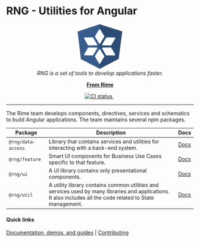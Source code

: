 # RNG - Utilities for Angular

<p align="center">
  <img src="./images/rng-logo.png" alt="rng-logo" width="120px" height="120px"/>
  <br>
  <i>
    RNG is a set of tools to develop applications faster.
  </i>
  <br>
</p>

<p align="center">
  <a href="https://rime-dev.github.io"><strong>From Rime</strong></a>
  <br>
</p>

<p align="center">
  <a href="https://circleci.com/gh/CarlosBayarri/rng/tree/main.svg">
    <img src="https://circleci.com/gh/CarlosBayarri/rng/tree/main.svg?style=shield" alt="CI status" />
  </a>&nbsp;
</p>

<hr>

The Rime team develops components, directives, services and schematics to build Angular applications. The team maintains several npm packages.

| Package            | Description                                                                                                                                                  | Docs                     |
| ------------------ | ------------------------------------------------------------------------------------------------------------------------------------------------------------ | ------------------------ |
| `@rng/data-access` | Library that contains services and utilities for interacting with a back-end system.                                                                         | [Docs][data-access-docs] |
| `@rng/feature`     | Smart UI components for Business Use Cases specific to that feature.                                                                                         | [Docs][feature-docs]     |
| `@rng/ui`          | A UI library contains only presentational components.                                                                                                        | [Docs][ui-docs]          |
| `@rng/util`        | A utility library contains common utilities and services used by many libraries and applications. It also includes all the code related to State management. | [Docs][util-docs]        |

#### Quick links

[Documentation, demos, and guides][rng-docs] |
[Contributing](https://github.com/rime-dev/components/blob/main/CONTRIBUTING.md)

[rng-docs]: https://rime-dev.github.io/rng
[data-access-docs]: https://rime-dev.github.io/rng
[feature-docs]: https://rime-dev.github.io/rng
[ui-docs]: https://rime-dev.github.io/rng
[util-docs]: https://rime-dev.github.io/rng
